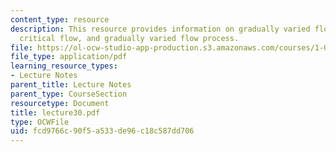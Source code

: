 ```yaml
---
content_type: resource
description: This resource provides information on gradually varied flow profiles,
  critical flow, and gradually varied flow process.
file: https://ol-ocw-studio-app-production.s3.amazonaws.com/courses/1-060-engineering-mechanics-ii-spring-2006/fcd9766c90f5a533de96c18c587dd706_lecture30.pdf
file_type: application/pdf
learning_resource_types:
- Lecture Notes
parent_title: Lecture Notes
parent_type: CourseSection
resourcetype: Document
title: lecture30.pdf
type: OCWFile
uid: fcd9766c-90f5-a533-de96-c18c587dd706
---
```


